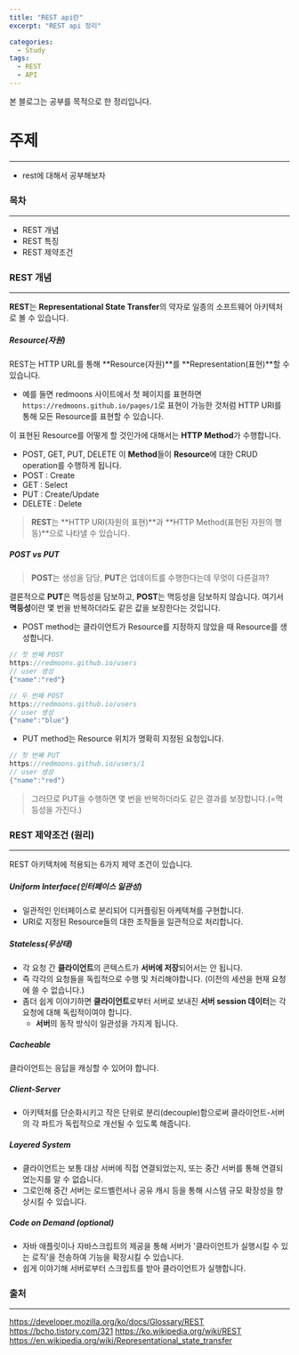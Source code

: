 ```yaml
---
title: "REST api란"
excerpt: "REST api 정리"

categories:
  - Study
tags:
  - REST
  - API
---
```

본 블로그는 공부를 목적으로 한 정리입니다.

# 주제
-------------
* rest에 대해서 공부해보자

### 목차
-------------
* REST 개념
* REST 특징
* REST 제약조건

### REST 개념
-------------
**REST**는 **Representational State Transfer**의 약자로 일종의 소프트웨어 아키텍처로 볼 수 있습니다.

##### Resource(자원)
REST는 HTTP URL를 통해 **Resource(자원)**를 **Representation(표현)**할 수 있습니다.
* 예를 들면 redmoons 사이트에서 첫 페이지를 표현하면 `https://redmoons.github.io/pages/1`로 표현이 가능한 것처럼 HTTP URI를 통해 모든 Resource를 표현할 수 있습니다.

이 표현된 Resource를 어떻게 할 것인가에 대해서는 **HTTP Method**가 수행합니다.
* POST, GET, PUT, DELETE
이 **Method**들이 **Resource**에 대한 CRUD operation를 수행하게 됩니다.
* POST : Create
* GET  : Select
* PUT  : Create/Update 
* DELETE : Delete

> **REST**는 **HTTP URI(자원의 표현)**과 **HTTP Method(표현된 자원의 행동)**으로 나타낼 수 있습니다.

##### POST vs PUT
> **POST**는 생성을 담당, **PUT**은 업데이트를 수행한다는데 무엇이 다른걸까?

결론적으로 **PUT**은 멱등성을 담보하고, **POST**는 멱등성을 담보하지 않습니다.
여기서 **멱등성**이란 몇 번을 반복하더라도 같은 값을 보장한다는 것입니다.

* POST method는 클라이언트가 Resource를 지정하지 않았을 때 Resource를 생성합니다.

```javascript
// 첫 번째 POST
https://redmoons.github.io/users
// user 생성
{"name":"red"}

// 두 번째 POST
https://redmoons.github.io/users
// user 생성
{"name":"blue"}
```

* PUT method는 Resource 위치가 명확히 지정된 요청입니다.

```java
// 첫 번째 PUT
https://redmoons.github.io/users/1
// user 생성
{"name":"red"}
```
> 그러므로 PUT을 수행하면 몇 번을 반복하더라도 같은 결과를 보장합니다.(=멱등성을 가진다.)


### REST 제약조건 (원리)
-------------
REST 아키텍처에 적용되는 6가지 제약 조건이 있습니다.
##### Uniform Interface(인터페이스 일관성)
* 일관적인 인터페이스로 분리되어 디커플링된 아케텍쳐를 구현합니다.
* URI로 지정된 Resource들의 대한 조작들을 일관적으로 처리합니다.

##### Stateless(무상태)
* 각 요청 간 **클라이언트**의 콘텍스트가 **서버에 저장**되어서는 안 됩니다.
* 즉 각각의 요청들을 독립적으로 수행 및 처리해야합니다. (이전의 세션을 현재 요청에 쓸 수 없습니다.)
* 좀더 쉽게 이야기하면 **클라이언트**로부터 서버로 보내진 **서버 session 데이터**는 각 요청에 대해 독립적이여야 합니다.
  * **서버**의 동작 방식이 일관성을 가지게 됩니다.

##### Cacheable
클라이언트는 응답을 캐싱할 수 있어야 합니다.

##### Client-Server
* 아키텍처를 단순화시키고 작은 단위로 분리(decouple)함으로써 클라이언트-서버의 각 파트가 독립적으로 개선될 수 있도록 해줍니다.

##### Layered System
* 클라이언트는 보통 대상 서버에 직접 연결되었는지, 또는 중간 서버를 통해 연결되었는지를 알 수 없습니다.
* 그로인해 중간 서버는 로드벨런서나 공유 캐시 등을 통해 시스템 규모 확장성을 향상시킬 수 있습니다.

##### Code on Demand (optional)
* 자바 애플릿이나 자바스크립트의 제공을 통해 서버가 '클라이언트가 실행시킬 수 있는 로직'을 전송하여 기능을 확장시킬 수 있습니다.
* 쉽게 이야기해 서버로부터 스크립트를 받아 클라이언트가 실행합니다.



### 출처
-------------
<https://developer.mozilla.org/ko/docs/Glossary/REST>
<https://bcho.tistory.com/321>
<https://ko.wikipedia.org/wiki/REST>
<https://en.wikipedia.org/wiki/Representational_state_transfer>